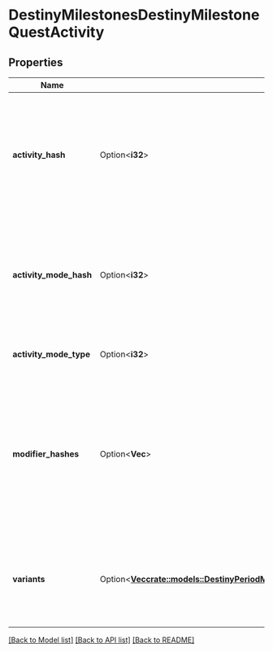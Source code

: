 # DestinyMilestonesDestinyMilestoneQuestActivity

## Properties

Name | Type | Description | Notes
------------ | ------------- | ------------- | -------------
**activity_hash** | Option<**i32**> | The hash of an arbitrarily chosen variant of this activity. We'll go ahead and call that the \"canonical\" activity, because if you're using this value you should only use it for properties that are common across the variants: things like the name of the activity, it's location, etc... Use this hash to look up the DestinyActivityDefinition of this activity for rendering data. | [optional]
**activity_mode_hash** | Option<**i32**> | The hash identifier of the most specific Activity Mode under which this activity is played. This is useful for situations where the activity in question is - for instance - a PVP map, but it's not clear what mode the PVP map is being played under. If it's a playlist, this will be less specific: but hopefully useful in some way. | [optional]
**activity_mode_type** | Option<**i32**> | The enumeration equivalent of the most specific Activity Mode under which this activity is played. | [optional]
**modifier_hashes** | Option<**Vec<i32>**> | If the activity has modifiers, this will be the list of modifiers that all variants have in common. Perform lookups against DestinyActivityModifierDefinition which defines the modifier being applied to get at the modifier data. Note that, in the DestiyActivityDefinition, you will see many more modifiers than this being referred to: those are all *possible* modifiers for the activity, not the active ones. Use only the active ones to match what's really live. | [optional]
**variants** | Option<[**Vec<crate::models::DestinyPeriodMilestonesPeriodDestinyMilestoneActivityVariant>**](Destiny.Milestones.DestinyMilestoneActivityVariant.md)> | If you want more than just name/location/etc... you're going to have to dig into and show the variants of the conceptual activity. These will differ in seemingly arbitrary ways, like difficulty level and modifiers applied. Show it in whatever way tickles your fancy. | [optional]

[[Back to Model list]](../README.md#documentation-for-models) [[Back to API list]](../README.md#documentation-for-api-endpoints) [[Back to README]](../README.md)


